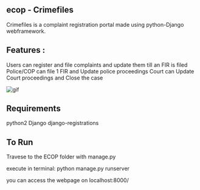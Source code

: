 ecop - Crimefiles
-----------------

Crimefiles is a complaint registration portal made using python-Django webframework.

Features :
----------
Users can register and file complaints and update them till an FIR is filed
Police/COP can file 1 FIR and Update police proceedings
Court can Update Court proceedings and Close the case

![gif](https://github.com/gauthamzz/ecop/blob/master/ecopgif.gif)

Requirements
-----------
python2
Django
django-registrations

To Run
------
Travese to the ECOP folder with manage.py 

execute in terminal: python manage.py runserver

you can access the webpage on localhost:8000/
